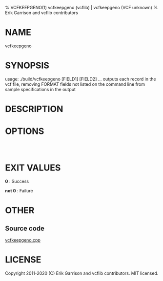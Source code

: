 % VCFKEEPGENO(1) vcfkeepgeno (vcflib) | vcfkeepgeno (VCF unknown)
% Erik Garrison and vcflib contributors

# NAME

vcfkeepgeno

# SYNOPSIS

usage: ./build/vcfkeepgeno <vcf file> [FIELD1] [FIELD2] ... outputs each record in the vcf file, removing FORMAT fields not listed on the command line from sample specifications in the output

# DESCRIPTION



# OPTIONS

```



```



# EXIT VALUES

**0**
: Success

**not 0**
: Failure

# OTHER

## Source code

[vcfkeepgeno.cpp](https://github.com/vcflib/vcflib/blob/master/src/vcfkeepgeno.cpp)

# LICENSE

Copyright 2011-2020 (C) Erik Garrison and vcflib contributors. MIT licensed.

<!--
  Created with ./scripts/bin2md.rb scripts/bin2md-template.erb
-->
